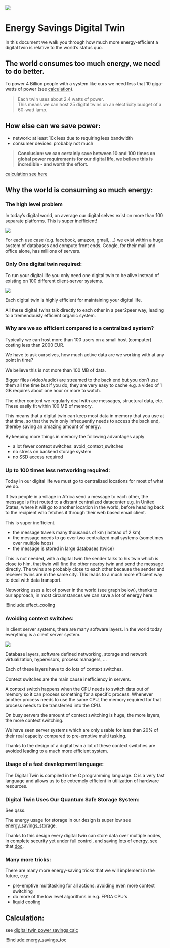 
![](img/savings_energy_2.jpg)

# Energy Savings Digital Twin

In this document we walk you through how much more energy-efficient a digital twin is relative to the world’s status quo.


## The world consumes too much energy, we need to do better.

To power 4 Billion people with a system like ours we need less that 10 giga-watts of power (see [calculation](energy_savings_digital_twin_calc)).

 > Each twin uses about 2.4 watts of power. <BR>
 > This means we can host 25 digital twins on an electricity budget of a 60-watt lamp.

## How else can we save power:

- network: at least 10x less due to requiring less bandwidth
- consumer devices: probably not much

> **Conclusion: we can certainly save between 10 and 100 times on global power requirements for our digital life, we believe this is incredible - and worth the effort.**

[calculation see here](energy_savings_digital_twin_calc)

## Why the world is consuming so much energy:

### The high level problem

In today’s digital world, on average our digital selves exist on more than 100 separate platforms. This is super inefficient!

![](img/we_exist_multiple_times.jpg)

For each use case (e.g. facebook, amazon, gmail, …) we exist within a huge system of databases and compute front ends. Google, for their mail and office alone, has millions of servers.

### Only One digital twin required:

To run your digital life you only need one digital twin to be alive instead of existing on 100 different client-server systems.

![](img/one_time_twin.jpg)

Each digital twin is highly efficient for maintaining your digital life.

All these digital_twins talk directly to each other in a peer2peer way, leading to a tremendously efficient organic system.

### Why are we so efficient compared to a centralized system?

Typically we can host more than 100 users on a small host (computer) costing less than 2000 EUR.

We have to ask ourselves, how much active data are we working with at any point in time?

We believe this is not more than 100 MB of data.

Bigger files (video/audio) are streamed to the back end but you don’t use them all the time but if you do, they are very easy to cache e.g. a video of 1 GB requires about one hour or more to watch.

The other content we regularly deal with are messages, structural data, etc. These easily fit within 100 MB of memory.

This means that a digital twin can keep most data in memory that you use at that time, so that the twin only infrequently needs to access the back end, thereby saving an amazing amount of energy.

By keeping more things in memory the following advantages apply

- a lot fewer context switches: avoid_context_switches
- no stress on backend storage system
- no SSD access required

### Up to 100 times less networking required:

Today in our digital life we must go to centralized locations for most of what we do.

If two people in a village in Africa send a message to each other, the message is first routed to a distant centralized datacenter e.g. in United States, where it will go to another location in the world, before heading back to the recipient who fetches it through their web based email client.

This is super inefficient.

- the message travels many thousands of km (instead of 2 km)
- the message needs to go over two centralized mail systems (sometimes over multiple hops)
- the message is stored in large databases (twice)

This is not needed, with a digital twin the sender talks to his twin which is close to him, that twin will find the other nearby twin and send the message directly. The twins are probably close to each other because the sender and receiver twins are in the same city. This leads to a much more efficient way to deal with data transport.

Networking uses a lot of power in the world (see graph below), thanks to our approach, in most circumstances we can save a lot of energy here.

!!!include:effect_cooling

### Avoiding context switches:

In client server systems, there are many software layers.
In the world today everything is a client server system.

![](img/context_switches.jpg)

Database layers, software defined networking, storage and network virtualization, hypervisors, process managers, ...

Each of these layers have to do lots of context switches.

Context switches are the main cause inefficiency in servers.

A context switch happens when the CPU needs to switch data out of memory so it can process something for a specific process. Whenever another process needs to use the same CPU, the memory required for that process needs to be transferred into the CPU. 

On busy servers the amount of context switching is huge, the more layers, the more context switching.

We have seen server systems which are only usable for less than 20% of their real capacity compared to pre-emptive multi tasking.

Thanks to the design of a digital twin a lot of these context switches are avoided leading to a much more efficient system.

### Usage of a fast development language:

The Digital Twin is compiled in the C programming language. C is a very fast language and allows us to be extremely efficient in utilization of hardware resources.

### Digital Twin Uses Our Quantum Safe Storage System:

See qsss. 

The energy usage for storage in our design is super low see [energy_savings_storage](energy_savings_storage).

Thanks to this design every digital twin can store data over multiple nodes, in complete security yet under full control, and saving lots of energy, see that [doc](energy_savings_storage).

### Many more tricks:

There are many more energy-saving tricks that we will implement in the future, e.g:

- pre-emptive multitasking for all actions: avoiding even more context switching
- do more of the low level algorithms in e.g. FPGA CPU's
- liquid cooling

## Calculation:

see [digital twin power savings calc](energy_savings_digital_twin_calc)

!!!include:energy_savings_toc
